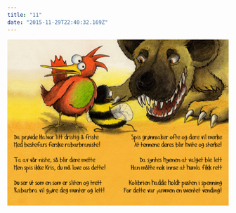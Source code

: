 ```yaml
---
title: "11"
date: "2015-11-29T22:40:32.169Z"
---
```

![Sjiraffen Samuel og Kolibrien Kris](./11_norsk.png)